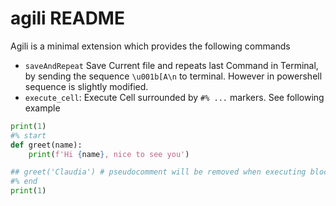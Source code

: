# agili README

Agili is a minimal extension which provides the following commands

* `saveAndRepeat` Save Current file and repeats last Command in Terminal, by sending the sequence `\u001b[A\n` to terminal. However in powershell sequence is slightly modified.
* `execute_cell`: Execute Cell surrounded by `#% ...` markers. See following example

```python
print(1)
#% start
def greet(name):
    print(f'Hi {name}, nice to see you')

## greet('Claudia') # pseudocomment will be removed when executing block
#% end
print(1)
```
